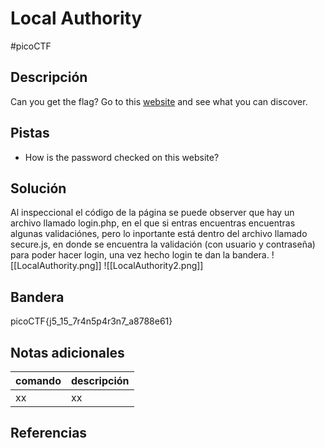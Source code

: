 # Local Authority
#picoCTF 
## Descripción
Can you get the flag? Go to this [website](http://saturn.picoctf.net:55983/) and see what you can discover.

## Pistas 
+ How is the password checked on this website?

## Solución
Al inspeccional el código de la página se puede observer que hay un archivo llamado login.php, en el que si entras encuentras encuentras algunas validaciónes, pero lo inportante está dentro del archivo llamado secure.js, en donde se encuentra la validación (con usuario y contraseña) para poder hacer login, una vez hecho login te dan la bandera.
![[LocalAuthority.png]]
![[LocalAuthority2.png]]
## Bandera
picoCTF{j5_15_7r4n5p4r3n7_a8788e61}

## Notas adicionales
| comando | descripción |
|------------|---------------|
| xx | xx |

## Referencias
